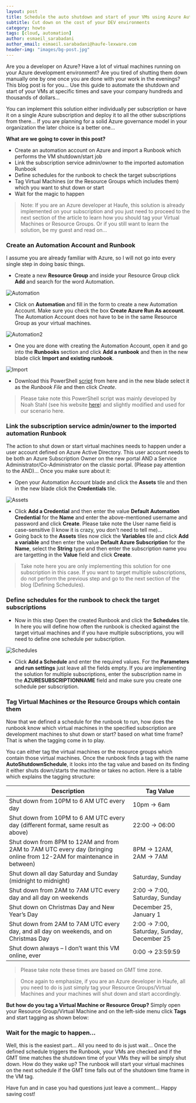 ```yaml
---
layout: post
title: Schedule the auto shutdown and start of your VMs using Azure Automation and Runbooks
subtitle: Cut down on the cost of your DEV environments
category: howto
tags: [cloud, automation]
author: esmaeil_sarabadani
author_email: esmaeil.sarabadani@haufe-lexware.com
header-img: "images/bg-post.jpg"
---
```


Are you a developer on Azure? Have a lot of virtual machines running on your Azure development environment? Are you tired of shutting them down manually one by one once you are done with your work in the evenings? This blog post is for you... Use this guide to automate the shutdown and start of your VMs at specific times and save your company hundreds and thousands of dollars...

You can implement this solution either individually per subscription or have it on a single Azure subscription and deploy it to all the other subscriptions from there... If you are planning for a solid Azure governance model in your organization the later choice is a better one... 

**What are we going to cover in this post?**

 - Create an automation account on Azure and import a Runbook which performs the VM shutdown/start job
 - Link the subscription service admin/owner to the imported automation Runbook
 - Define schedules for the runbook to check the target subscriptions
 - Tag Virtual Machines (or the Resource Groups which includes them) which you want to shut down or start
 - Wait for the magic to happen
 
 
> Note: If you are an Azure developer at Haufe, this solution is already implemented on your subscription and you just need to proceed 
> to the next section of the article to learn how you should tag your Virtual Machines or Resource Groups. Or if you still want to learn 
> the solution, be my guest and read on...



### Create an Automation Account and Runbook
I assume you are already familiar with Azure, so I will not go into every single step in doing basic things. 

 - Create a new **Resource Group** and inside your Resource Group click **Add** and search for the word Automation.


![Automation](/images/Automation.PNG)
 
 - Click on **Automation** and fill in the form to create a new Automation Account. Make sure you check the box **Create Azure Run As account**. The Automation Account does not have to be in the same Resource Group as your virtual machines. 
 
![Automation2](/images/Automation2.PNG)
 
 - One you are done with creating the Automation Account, open it and go into the **Runbooks** section and click **Add a runbook** and then in the new blade click **Import and existing runbook**.

![Import](/images/Import.PNG)
 
 - Download this PowerShell [script] from here and in the new blade select it as the *Runbook File* and then click *Create*.
 
> Please take note this PowerShell script was mainly developed by Noah Stahl (see his website [here]) and slightly modified and used for our scenario here. 


### Link the subscription service admin/owner to the imported automation Runbook
The action to shut down or start virtual machines needs to happen under a user account defined on Azure Active Directory. This user account needs to be both an Azure Subscription Owner on the new portal AND a Service Administrator/Co-Administrator on the classic portal. (Please pay attention to the AND)... Once you make sure about it:

 - Open your Automation Account blade and click the **Assets** tile and then in the new blade click the **Credentials** tile.  
 
![Assets](/images/assets.PNG)
 
 - Click **Add a Credential** and then enter the value **Default Automation Credential** for the **Name** and enter the above-mentioned username and password and click **Create**. Please take note the User name field is case-sensitive (I know it is crazy, you don't need to tell me)... 
 - Going back to the **Assets** tiles now click the **Variables** tile and click **Add a variable** and then enter the value **Default Azure Subscription** for the **Name**, select the **String** type and then enter the subscription name you are targetting in the **Value** field and click **Create**. 
 
> Take note here you are only implementing this solution for one subscription in this case. If you want to target multiple subscriptions, do not perform the previous step and go to the next section of the blog (Defining Schedules). 


### Define schedules for the runbook to check the target subscriptions
 - Now in this step Open the created Runbook and click the **Schedules** tile. In here you will define how often the runbook is checked against the target virtual machines and if you have multiple subscriptions, you will need to define one schedule per subscription.

![Schedules](/images/schedules_tile.PNG)

 - Click **Add a Schedule** and enter the required values. For the **Parameters and run settings** just leave all the fields empty. If you are implementing the solution for multiple subscriptions, enter the subscription name in the **AZURESUBSCRIPTIONNAME** field and make sure you create one schedule per subscription. 

### Tag Virtual Machines or the Resource Groups which contain them
Now that we defined a schedule for the runbook to run, how does the runbook know which virtual machines in the specified subscription are development machines to shut down or start? based on what time frame? That is when the tagging come in to play.

You can either tag the virtual machines or the resource groups which contain those virtual machines. Once the runbook finds a tag with the name **AutoShutdownSchedule**, it looks into the tag value and based on its finding it either shuts down/starts the machine or takes no action. Here is a table which explains the tagging structure: 

Description     | Tag Value
-------- | ----------- 
Shut down from 10PM to 6 AM UTC every day | 10pm -> 6am
Shut down from 10PM to 6 AM UTC every day (different format, same result as above)    | 22:00 -> 06:00
Shut down from 8PM to 12AM and from 2AM to 7AM UTC every day (bringing online from 12-2AM for maintenance in between)     | 8PM -> 12AM, 2AM -> 7AM
Shut down all day Saturday and Sunday (midnight to midnight) | Saturday, Sunday
Shut down from 2AM to 7AM UTC every day and all day on weekends | 2:00 -> 7:00, Saturday, Sunday
Shut down on Christmas Day and New Year’s Day | December 25, January 1
Shut down from 2AM to 7AM UTC every day, and all day on weekends, and on Christmas Day | 2:00 -> 7:00, Saturday, Sunday, December 25
Shut down always – I don’t want this VM online, ever |	0:00 -> 23:59:59

> Please take note these times are based on GMT time zone.

> Once again to emphasize, if you are an Azure developer in Haufe, all you need to do is just simply tag your Resource Groups/Virtual Machines and your machines will shut down and start accordingly.

**But how do you tag a Virtual Machine or Resource Group?**
Simply open your Resource Group/Virtual Machine and on the left-side menu click **Tags** and start tagging as shown below:

### Wait for the magic to happen...
Well, this is the easiest part... All you need to do is just wait...
Once the defined schedule triggers the Runbook, your VMs are checked and if the GMT time matches the shutdown time of your VMs they will be simply shut down. 
How do they wake up? The runbook will start your virtual machines on the next schedule if the GMT time falls out of the shutdown time frame in the VM tag. 

Have fun and in case you had questions just leave a comment... 
Happy saving cost!

   [here]: <https://automys.com/>
   [script]: </resources/Assert-AutoShutdownSchedule.ps1>
